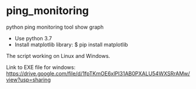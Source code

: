 # ping_monitoring
python ping monitoring tool show graph 
* Use python 3.7
* Install matplotlib library:
  $ pip install matplotlib
  
The script working on Linux and Windows.


Link to EXE file for windows:
https://drive.google.com/file/d/1fpTKmOE6xlPI31AB0PXALU54WXSRrAMw/view?usp=sharing
